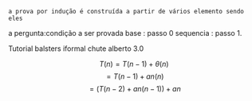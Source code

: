 	a prova por indução é construída a partir de vários elemento sendo eles


a pergunta:condição a ser provada
base : passo 0 
sequencia : passo 1.

Tutorial balsters iformal chute alberto 3.0

$$T(n)=T(n-1)+\theta(n)$$
$$=T(n-1)+an(n)$$
$$=(T(n-2)+an(n-1))+an$$
